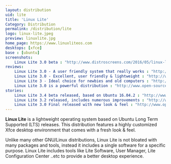 ```yaml
---
layout: distribution
uid: lite
title: 'Linux Lite'
Category: Distribution
permalink: /distribution/lite
logo: linux-lite.jpeg
preview: linuxlite.jpg
home_page: https://www.linuxliteos.com
desktops: [xfce]
base : [ubuntu]
screenshots:
    Linux Lite 3.0 beta : "http://www.distroscreens.com/2016/05/linux-lite-30-beta-screenshots.html"
reviews:
    Linux Lite 3.0 - A user friendly system that really works : "http://www.open-source-feed.com/2016/09/linux-lite-30-user-friendly-system-that.html"
    Linux Lite 3.0 - Excellent, user friendly & lightweight : "http://www.open-source-feed.com/2016/07/linux-lite-30-excellent-user-friendly.html"
    Linux Lite 3 - Ideal choice for newbies and old computers : "http://www.open-source-feed.com/2016/07/linux-lite-3-ideal-choice-for-newbies.html"
    Linux Lite 3.0 is a powerful distribution : "http://www.open-source-feed.com/2016/06/linux-lite-30-is-powerful-distribution.html"
stories:
    Linux Lite 3.4 beta released, based on Ubuntu 16.04.2 : "http://www.open-source-feed.com/2017/02/linux-lite-34-beta-released-based-on.html"
    Linux Lite 3.2 released, includes numerous improvements : "http://www.open-source-feed.com/2016/10/linux-lite-32-released-includes.html"
    Linux Lite 3.0 Final released with new look & feel : "http://www.open-source-feed.com/2016/06/linux-lite-30-final-released-with-new.html"
---
```


**Linux Lite** is a lightweight operating system based on Ubuntu Long Term Supported (LTS) releases. This distribution features a highly customized Xfce desktop environment that comes with a fresh look & feel.

Unlike many other GNU/Linux distributions, Linux Lite is not bloated with many packages and tools, instead it includes a single software for a specific purpose. Linux Lite includes tools like Lite Software, User Manager, Lite Configuration Center ..etc to provide a better desktop experience.
